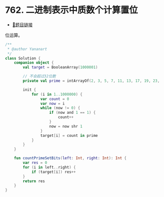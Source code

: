# 762. 二进制表示中质数个计算置位

- [🔗题目链接](https://leetcode-cn.com/problems/prime-number-of-set-bits-in-binary-representation/)

位运算。

```kotlin
/**
 * @author Yananart
 */
class Solution {
    companion object {
        val target = BooleanArray(1000001)

        // 不会超过32位数
        private val prime = intArrayOf(2, 3, 5, 7, 11, 13, 17, 19, 23, 29, 31)

        init {
            for (i in 1..1000000) {
                var count = 0
                var now = i
                while (now != 0) {
                    if (now and 1 == 1) {
                        count++
                    }
                    now = now shr 1
                }
                target[i] = count in prime
            }
        }
    }

    fun countPrimeSetBits(left: Int, right: Int): Int {
        var res = 0
        for (i in left..right) {
            if (target[i]) res++
        }
        return res
    }
}
```
